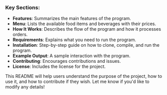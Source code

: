 
### Key Sections:
- **Features**: Summarizes the main features of the program.
- **Menu**: Lists the available food items and beverages with their prices.
- **How It Works**: Describes the flow of the program and how it processes orders.
- **Requirements**: Explains what you need to run the program.
- **Installation**: Step-by-step guide on how to clone, compile, and run the program.
- **Example Output**: A sample interaction with the program.
- **Contributing**: Encourages contributions and issues.
- **License**: Includes the license for the project.

This README will help users understand the purpose of the project, how to use it, and how to contribute if they wish. Let me know if you'd like to modify any details!

